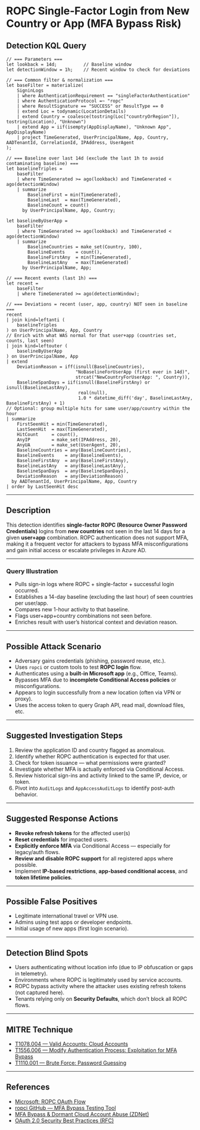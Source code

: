 # ROPC Single‑Factor Login from New Country or App (MFA Bypass Risk)

## Detection KQL Query

```kusto
// === Parameters ===
let lookback = 14d;          // Baseline window
let detectionWindow = 1h;    // Recent window to check for deviations

// === Common filter & normalization ===
let baseFilter = materialize(
    SigninLogs
    | where AuthenticationRequirement == "singleFactorAuthentication"
    | where AuthenticationProtocol =~ "ropc"
    | where ResultSignature == "SUCCESS" or ResultType == 0
    | extend Loc = todynamic(LocationDetails)
    | extend Country = coalesce(tostring(Loc["countryOrRegion"]), tostring(Location), "Unknown")
    | extend App = iif(isempty(AppDisplayName), "Unknown App", AppDisplayName)
    | project TimeGenerated, UserPrincipalName, App, Country, AADTenantId, CorrelationId, IPAddress, UserAgent
);

// === Baseline over last 14d (exclude the last 1h to avoid contaminating baseline) ===
let baselineTriples =
    baseFilter
    | where TimeGenerated >= ago(lookback) and TimeGenerated < ago(detectionWindow)
    | summarize
        BaselineFirst = min(TimeGenerated),
        BaselineLast  = max(TimeGenerated),
        BaselineCount = count()
      by UserPrincipalName, App, Country;

let baselineByUserApp =
    baseFilter
    | where TimeGenerated >= ago(lookback) and TimeGenerated < ago(detectionWindow)
    | summarize
        BaselineCountries = make_set(Country, 100),
        BaselineEvents    = count(),
        BaselineFirstAny  = min(TimeGenerated),
        BaselineLastAny   = max(TimeGenerated)
      by UserPrincipalName, App;

// === Recent events (last 1h) ===
let recent =
    baseFilter
    | where TimeGenerated >= ago(detectionWindow);

// === Deviations = recent (user, app, country) NOT seen in baseline ===
recent
| join kind=leftanti (
    baselineTriples
) on UserPrincipalName, App, Country
// Enrich with what WAS normal for that user+app (countries set, counts, last seen)
| join kind=leftouter (
    baselineByUserApp
) on UserPrincipalName, App
| extend
    DeviationReason = iff(isnull(BaselineCountries),
                          "NoBaselineForUserApp (first ever in 14d)",
                          strcat("NewCountryForUserApp: ", Country)),
    BaselineSpanDays = iif(isnull(BaselineFirstAny) or isnull(BaselineLastAny),
                           real(null),
                           1.0 * datetime_diff('day', BaselineLastAny, BaselineFirstAny) + 1)
// Optional: group multiple hits for same user/app/country within the hour
| summarize
    FirstSeenHit = min(TimeGenerated),
    LastSeenHit  = max(TimeGenerated),
    HitCount     = count(),
    AnyIP        = make_set(IPAddress, 20),
    AnyUA        = make_set(UserAgent, 20),
    BaselineCountries = any(BaselineCountries),
    BaselineEvents    = any(BaselineEvents),
    BaselineFirstAny  = any(BaselineFirstAny),
    BaselineLastAny   = any(BaselineLastAny),
    BaselineSpanDays  = any(BaselineSpanDays),
    DeviationReason   = any(DeviationReason)
  by AADTenantId, UserPrincipalName, App, Country
| order by LastSeenHit desc

```


---


## Description

This detection identifies **single-factor ROPC (Resource Owner Password Credentials)** logins from **new countries** not seen in the last 14 days for a given **user+app** combination. ROPC authentication does not support MFA, making it a frequent vector for attackers to bypass MFA misconfigurations and gain initial access or escalate privileges in Azure AD.

---

### Query Illustration

* Pulls sign-in logs where ROPC + single-factor + successful login occurred.
* Establishes a 14-day baseline (excluding the last hour) of seen countries per user/app.
* Compares new 1-hour activity to that baseline.
* Flags user+app+country combinations not seen before.
* Enriches result with user’s historical context and deviation reason.

---

## Possible Attack Scenario

* Adversary gains credentials (phishing, password reuse, etc.).
* Uses `ropci` or custom tools to test **ROPC login** flow.
* Authenticates using a **built-in Microsoft app** (e.g., Office, Teams).
* Bypasses MFA due to **incomplete Conditional Access policies** or misconfigurations.
* Appears to login successfully from a new location (often via VPN or proxy).
* Uses the access token to query Graph API, read mail, download files, etc.

---

## Suggested Investigation Steps

1. Review the application ID and country flagged as anomalous.
2. Identify whether ROPC authentication is expected for that user.
3. Check for token issuance — what permissions were granted?
4. Investigate whether MFA is actually enforced via Conditional Access.
5. Review historical sign-ins and activity linked to the same IP, device, or token.
6. Pivot into `AuditLogs` and `AppAccessAuditLogs` to identify post-auth behavior.

---

## Suggested Response Actions

* **Revoke refresh tokens** for the affected user(s)
* **Reset credentials** for impacted users.
* **Explicitly enforce MFA** via Conditional Access — especially for legacy/auth flows.
* **Review and disable ROPC support** for all registered apps where possible.
* Implement **IP-based restrictions**, **app-based conditional access**, and **token lifetime policies**.

---

## Possible False Positives

* Legitimate international travel or VPN use.
* Admins using test apps or developer endpoints.
* Initial usage of new apps (first login scenario).

---

## Detection Blind Spots

* Users authenticating without location info (due to IP obfuscation or gaps in telemetry).
* Environments where ROPC is legitimately used by service accounts.
* ROPC bypass activity where the attacker uses existing refresh tokens (not captured here).
* Tenants relying only on **Security Defaults**, which don’t block all ROPC flows.

---

## MITRE Technique

* [T1078.004 — Valid Accounts: Cloud Accounts](https://attack.mitre.org/techniques/T1078/004/)
* [T1556.006 — Modify Authentication Process: Exploitation for MFA Bypass](https://attack.mitre.org/techniques/T1556/006/)
* [T1110.001 — Brute Force: Password Guessing](https://attack.mitre.org/techniques/T1110/001/)

---

## References

* [Microsoft: ROPC OAuth Flow](https://learn.microsoft.com/en-us/azure/active-directory/develop/v2-oauth-ropc)
* [ropci GitHub — MFA Bypass Testing Tool](https://github.com/wunderwuzzi23/ropci)
* [MFA Bypass & Dormant Cloud Account Abuse (ZDNet)](https://www.zdnet.com/article/hackers-are-using-this-sneaky-trick-to-exploit-dormant-microsoft-cloud-accounts-and-bypass-multi-factor-authentication/)
* [OAuth 2.0 Security Best Practices (RFC)](https://datatracker.ietf.org/doc/html/draft-ietf-oauth-security-topics#page-9)

